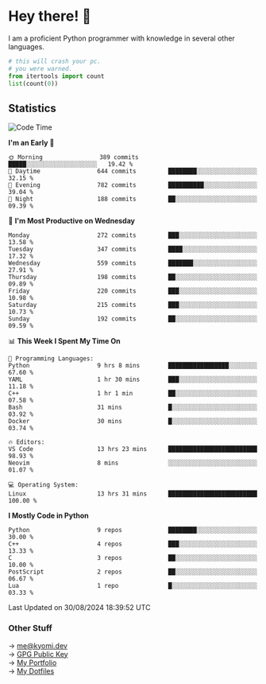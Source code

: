 # Hey there! 👋

I am a proficient Python programmer with knowledge in several other languages.

```py
# this will crash your pc.
# you were warned.
from itertools import count
list(count(0))
```

## Statistics
<!--START_SECTION:waka-->
![Code Time](http://img.shields.io/badge/Code%20Time-1%2C551%20hrs%2024%20mins-blue)

**I'm an Early 🐤** 

```text
🌞 Morning                389 commits         █████░░░░░░░░░░░░░░░░░░░░   19.42 % 
🌆 Daytime                644 commits         ████████░░░░░░░░░░░░░░░░░   32.15 % 
🌃 Evening                782 commits         ██████████░░░░░░░░░░░░░░░   39.04 % 
🌙 Night                  188 commits         ██░░░░░░░░░░░░░░░░░░░░░░░   09.39 % 
```
📅 **I'm Most Productive on Wednesday** 

```text
Monday                   272 commits         ███░░░░░░░░░░░░░░░░░░░░░░   13.58 % 
Tuesday                  347 commits         ████░░░░░░░░░░░░░░░░░░░░░   17.32 % 
Wednesday                559 commits         ███████░░░░░░░░░░░░░░░░░░   27.91 % 
Thursday                 198 commits         ██░░░░░░░░░░░░░░░░░░░░░░░   09.89 % 
Friday                   220 commits         ███░░░░░░░░░░░░░░░░░░░░░░   10.98 % 
Saturday                 215 commits         ███░░░░░░░░░░░░░░░░░░░░░░   10.73 % 
Sunday                   192 commits         ██░░░░░░░░░░░░░░░░░░░░░░░   09.59 % 
```


📊 **This Week I Spent My Time On** 

```text
💬 Programming Languages: 
Python                   9 hrs 8 mins        █████████████████░░░░░░░░   67.60 % 
YAML                     1 hr 30 mins        ███░░░░░░░░░░░░░░░░░░░░░░   11.18 % 
C++                      1 hr 1 min          ██░░░░░░░░░░░░░░░░░░░░░░░   07.58 % 
Bash                     31 mins             █░░░░░░░░░░░░░░░░░░░░░░░░   03.92 % 
Docker                   30 mins             █░░░░░░░░░░░░░░░░░░░░░░░░   03.74 % 

🔥 Editors: 
VS Code                  13 hrs 23 mins      █████████████████████████   98.93 % 
Neovim                   8 mins              ░░░░░░░░░░░░░░░░░░░░░░░░░   01.07 % 

💻 Operating System: 
Linux                    13 hrs 31 mins      █████████████████████████   100.00 % 
```

**I Mostly Code in Python** 

```text
Python                   9 repos             ████████░░░░░░░░░░░░░░░░░   30.00 % 
C++                      4 repos             ███░░░░░░░░░░░░░░░░░░░░░░   13.33 % 
C                        3 repos             ██░░░░░░░░░░░░░░░░░░░░░░░   10.00 % 
PostScript               2 repos             ██░░░░░░░░░░░░░░░░░░░░░░░   06.67 % 
Lua                      1 repo              █░░░░░░░░░░░░░░░░░░░░░░░░   03.33 % 
```




 Last Updated on 30/08/2024 18:39:52 UTC
<!--END_SECTION:waka-->

### Other Stuff

→ [me@kyomi.dev](mailto:me@kyomi.dev)\
→ [GPG Public Key](https://github.com/bitterteriyaki.gpg)\
→ [My Portfolio](https://kyomi.dev)\
→ [My Dotfiles](https://github.com/bitterteriyaki/dotfiles)
